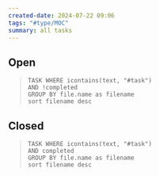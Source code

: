 ```yaml
---
created-date: 2024-07-22 09:06
tags: "#type/MOC"
summary: all tasks
---
```


## Open
>```dataview
>TASK WHERE icontains(text, "#task")
>AND !completed
>GROUP BY file.name as filename
>sort filename desc
>```

## Closed
>```dataview
>TASK WHERE icontains(text, "#task")
>AND completed
>GROUP BY file.name as filename
>sort filename desc
>```